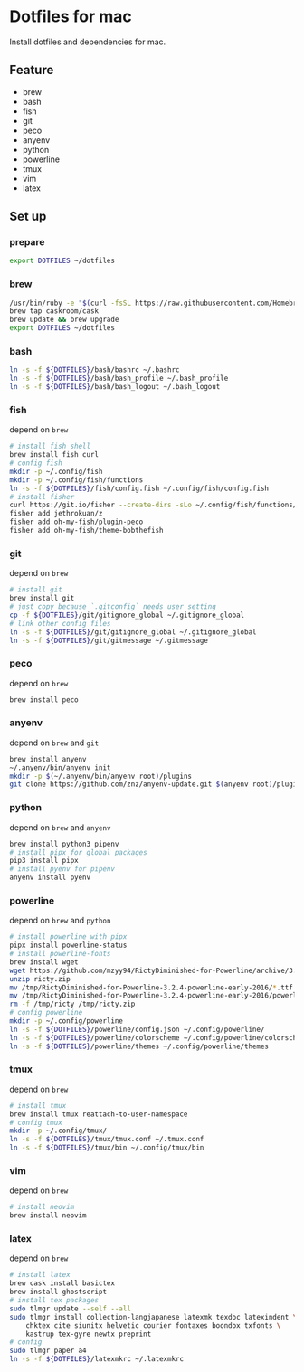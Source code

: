 # Dotfiles for mac

Install dotfiles and dependencies for mac.

## Feature
* brew
* bash
* fish
* git
* peco
* anyenv
* python
* powerline
* tmux
* vim
* latex


## Set up
### prepare

```bash
export DOTFILES ~/dotfiles
```

### brew

```bash
/usr/bin/ruby -e "$(curl -fsSL https://raw.githubusercontent.com/Homebrew/install/master/install)"
brew tap caskroom/cask
brew update && brew upgrade
export DOTFILES ~/dotfiles
```

### bash

```bash
ln -s -f ${DOTFILES}/bash/bashrc ~/.bashrc
ln -s -f ${DOTFILES}/bash/bash_profile ~/.bash_profile
ln -s -f ${DOTFILES}/bash/bash_logout ~/.bash_logout
```

### fish
depend on `brew`

```bash
# install fish shell
brew install fish curl
# config fish
mkdir -p ~/.config/fish
mkdir -p ~/.config/fish/functions
ln -s -f ${DOTFILES}/fish/config.fish ~/.config/fish/config.fish
# install fisher
curl https://git.io/fisher --create-dirs -sLo ~/.config/fish/functions/fisher.fish
fisher add jethrokuan/z
fisher add oh-my-fish/plugin-peco
fisher add oh-my-fish/theme-bobthefish
```


### git
depend on `brew`

```bash
# install git
brew install git
# just copy because `.gitconfig` needs user setting
cp -f ${DOTFILES}/git/gitignore_global ~/.gitignore_global
# link other config files
ln -s -f ${DOTFILES}/git/gitignore_global ~/.gitignore_global
ln -s -f ${DOTFILES}/git/gitmessage ~/.gitmessage
```

### peco
depend on `brew`

```bash
brew install peco
```


### anyenv
depend on `brew` and `git`

```bash
brew install anyenv
~/.anyenv/bin/anyenv init
mkdir -p $(~/.anyenv/bin/anyenv root)/plugins
git clone https://github.com/znz/anyenv-update.git $(anyenv root)/plugins/anyenv-update
```


### python
depend on `brew` and `anyenv`

```bash
brew install python3 pipenv
# install pipx for global packages
pip3 install pipx
# install pyenv for pipenv
anyenv install pyenv
```


### powerline
depend on `brew` and `python`

```bash
# install powerline with pipx
pipx install powerline-status
# install powerline-fonts
brew install wget
wget https://github.com/mzyy94/RictyDiminished-for-Powerline/archive/3.2.4-powerline-early-2016.zip -O /tmp/ricty.zip
unzip ricty.zip
mv /tmp/RictyDiminished-for-Powerline-3.2.4-powerline-early-2016/*.ttf ~/.local/share/fonts
mv /tmp/RictyDiminished-for-Powerline-3.2.4-powerline-early-2016/powerline-fontpatched/*.ttf ~/.local/share/fonts
rm -f /tmp/ricty /tmp/ricty.zip
# config powerline
mkdir -p ~/.config/powerline
ln -s -f ${DOTFILES}/powerline/config.json ~/.config/powerline/
ln -s -f ${DOTFILES}/powerline/colorscheme ~/.config/powerline/colorscheme
ln -s -f ${DOTFILES}/powerline/themes ~/.config/powerline/themes
```


### tmux
depend on `brew`

```bash
# install tmux
brew install tmux reattach-to-user-namespace
# config tmux
mkdir -p ~/.config/tmux/
ln -s -f ${DOTFILES}/tmux/tmux.conf ~/.tmux.conf
ln -s -f ${DOTFILES}/tmux/bin ~/.config/tmux/bin
```


### vim
depend on `brew`

```bash
# install neovim
brew install neovim
```


### latex
depend on `brew`

```bash
# install latex
brew cask install basictex
brew install ghostscript
# install tex packages
sudo tlmgr update --self --all
sudo tlmgr install collection-langjapanese latexmk texdoc latexindent \
    chktex cite siunitx helvetic courier fontaxes boondox txfonts \
    kastrup tex-gyre newtx preprint
# config
sudo tlmgr paper a4
ln -s -f ${DOTFILES}/latexmkrc ~/.latexmkrc
```
